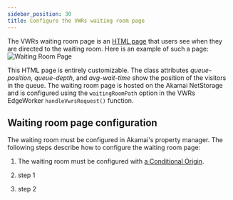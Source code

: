 ```yaml
---
sidebar_position: 30
title: Configure the VWRs waiting room page
---
```


The VWRs waiting room page is an [HTML page](waitingroom) that users see when they are directed to the waiting room. Here is an example of such a page:
![Waiting Room Page](/img/photoniq/vwr/vwr-activity.jpg)

This HTML page is entirely customizable. The class attributes _queue-position_, _queue-depth_, and _avg-wait-time_ show the position of the visitors in the queue. The waiting room page is hosted on the Akamai NetStorage and is configured using the `waitingRoomPath` option in the VWRs EdgeWorker `handleVwrsRequest()` function.

## Waiting room page configuration

The waiting room must be configured in Akamai's property manager. The following steps describe how to configure the waiting room page:

1. The waiting room must be configured with [a Conditional Origin](https://techdocs.akamai.com/cloudlets/docs/about-conditional-origins).

2. step 1

3. step 2
